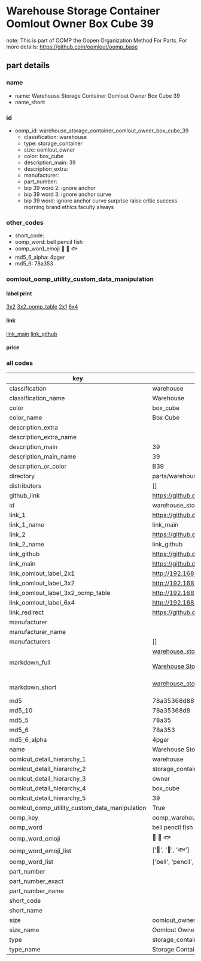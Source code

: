 # Warehouse Storage Container Oomlout Owner Box Cube 39  

note: This is part of OOMP the Oopen Organization Method For Parts. For more details: https://github.com/oomlout/oomp_base

##  part details
  







### name
* name: Warehouse Storage Container Oomlout Owner Box Cube 39
* name_short: 
### id
* oomp_id: warehouse_storage_container_oomlout_owner_box_cube_39
  * classification: warehouse
  * type: storage_container
  * size: oomlout_owner
  * color: box_cube
  * description_main: 39
  * description_extra: 
  * manufacturer: 
  * part_number: 
  * bip 39 word 2: ignore anchor
  * bip 39 word 3: ignore anchor curve
  * bip 39 word: ignore anchor curve surprise raise critic success morning brand ethics faculty always

### other_codes
* short_code: 
* oomp_word: bell pencil fish
* oomp_word_emoji :bell: :pencil: :fish:
* md5_6_alpha: 4pger
* md5_6: 78a353






### oomlout_oomp_utility_custom_data_manipulation
#### label print
[3x2](http://192.168.1.245:1112/?label=oomp%204pger)
[3x2_oomp_table](http://192.168.1.108:1112/?label=oomp%204pger)
[2x1](http://192.168.1.242:1112/?label=oomp%204pger)
[6x4](http://192.168.1.55:1112/?label=oomp%204pger)    

#### link

[link_main](https://github.com/oomlout/oomlout_oomp_version_1_messy/tree/main/parts/warehouse_storage_container_oomlout_owner_box_cube_39) [link_github](https://github.com/oomlout/oomlout_oomp_version_1_messy/tree/main/parts/warehouse_storage_container_oomlout_owner_box_cube_39)                             

#### price







### all codes 
| key | value |  
| --- | --- |  
| classification | warehouse |  
| classification_name | Warehouse |  
| color | box_cube |  
| color_name | Box Cube |  
| description_extra |  |  
| description_extra_name |  |  
| description_main | 39 |  
| description_main_name | 39 |  
| description_or_color | B39 |  
| directory | parts/warehouse_storage_container_oomlout_owner_box_cube_39 |  
| distributors | [] |  
| github_link | https://github.com/oomlout/oomlout_oomp_part_src/tree/main/parts/warehouse_storage_container_oomlout_owner_box_cube_39 |  
| id | warehouse_storage_container_oomlout_owner_box_cube_39 |  
| link_1 | https://github.com/oomlout/oomlout_oomp_version_1_messy/tree/main/parts/warehouse_storage_container_oomlout_owner_box_cube_39 |  
| link_1_name | link_main |  
| link_2 | https://github.com/oomlout/oomlout_oomp_version_1_messy/tree/main/parts/warehouse_storage_container_oomlout_owner_box_cube_39 |  
| link_2_name | link_github |  
| link_github | https://github.com/oomlout/oomlout_oomp_version_1_messy/tree/main/parts/warehouse_storage_container_oomlout_owner_box_cube_39 |  
| link_main | https://github.com/oomlout/oomlout_oomp_version_1_messy/tree/main/parts/warehouse_storage_container_oomlout_owner_box_cube_39 |  
| link_oomlout_label_2x1 | http://192.168.1.242:1112/?label=oomp%204pger |  
| link_oomlout_label_3x2 | http://192.168.1.245:1112/?label=oomp%204pger |  
| link_oomlout_label_3x2_oomp_table | http://192.168.1.108:1112/?label=oomp%204pger |  
| link_oomlout_label_6x4 | http://192.168.1.55:1112/?label=oomp%204pger |  
| link_redirect | https://github.com/oomlout/oomlout_oomp_version_1_messy/tree/main/parts/warehouse_storage_container_oomlout_owner_box_cube_39 |  
| manufacturer |  |  
| manufacturer_name |  |  
| manufacturers | [] |  
| markdown_full | [warehouse_storage_container_oomlout_owner_box_cube_39](none)<br>[](none)<br>[Warehouse Storage Container Oomlout Owner Box Cube 39](none)<br><br> |  
| markdown_short | [warehouse_storage_container_oomlout_owner_box_cube_39](none)<br><br> |  
| md5 | 78a35368d88ffb08cf589da66c821b86 |  
| md5_10 | 78a35368d8 |  
| md5_5 | 78a35 |  
| md5_6 | 78a353 |  
| md5_6_alpha | 4pger |  
| name | Warehouse Storage Container Oomlout Owner Box Cube 39 |  
| oomlout_detail_hierarchy_1 | warehouse |  
| oomlout_detail_hierarchy_2 | storage_container |  
| oomlout_detail_hierarchy_3 | owner |  
| oomlout_detail_hierarchy_4 | box_cube |  
| oomlout_detail_hierarchy_5 | 39 |  
| oomlout_oomp_utility_custom_data_manipulation | True |  
| oomp_key | oomp_warehouse_storage_container_oomlout_owner_box_cube_39 |  
| oomp_word | bell pencil fish |  
| oomp_word_emoji | :bell: :pencil: :fish: |  
| oomp_word_emoji_list | [':bell:', ':pencil:', ':fish:'] |  
| oomp_word_list | ['bell', 'pencil', 'fish'] |  
| part_number |  |  
| part_number_exact |  |  
| part_number_name |  |  
| short_code |  |  
| short_name |  |  
| size | oomlout_owner |  
| size_name | Oomlout Owner |  
| type | storage_container |  
| type_name | Storage Container |  
